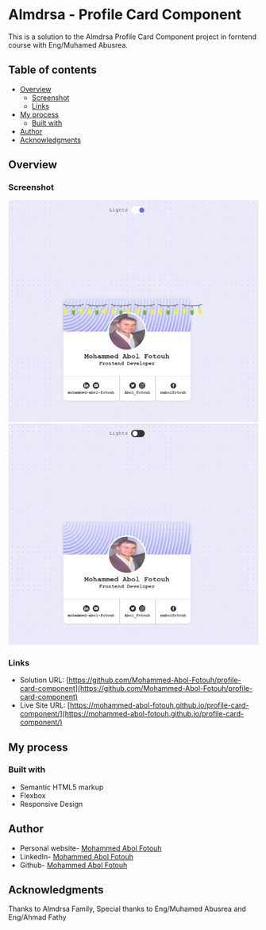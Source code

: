 # Almdrsa - Profile Card Component

This is a solution to the Almdrsa Profile Card Component project in forntend course with Eng/Muhamed Abusrea.

## Table of contents

- [Overview](#overview)
  - [Screenshot](#screenshot)
  - [Links](#links)
- [My process](#my-process)
  - [Built with](#built-with)
- [Author](#author)
- [Acknowledgments](#acknowledgments)

## Overview

### Screenshot

![](./assets/Screenshot1.png) ![](./assets/Screenshot2.png)

### Links

- Solution URL: [https://github.com/Mohammed-Abol-Fotouh/profile-card-component](https://github.com/Mohammed-Abol-Fotouh/profile-card-component)
- Live Site URL: [https://mohammed-abol-fotouh.github.io/profile-card-component/](https://mohammed-abol-fotouh.github.io/profile-card-component/)

## My process

### Built with

- Semantic HTML5 markup
- Flexbox
- Responsive Design

## Author

- Personal website- [Mohammed Abol Fotouh](https://mohammed-abol-fotouh.github.io/personal-portfolio-almdrsa/)
- LinkedIn- [Mohammed Abol Fotouh](https://www.linkedin.com/in/mohammed-abol-fotouh/)
- Github- [Mohammed Abol Fotouh](https://github.com/Mohammed-Abol-Fotouh)

## Acknowledgments

Thanks to Almdrsa Family, Special thanks to Eng/Muhamed Abusrea and Eng/Ahmad Fathy
